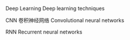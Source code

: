 Deep Learning
Deep learning techniques

 CNN 卷积神经网络
 Convolutional neural networks
 
 RNN 
 Recurrent neural networks
 